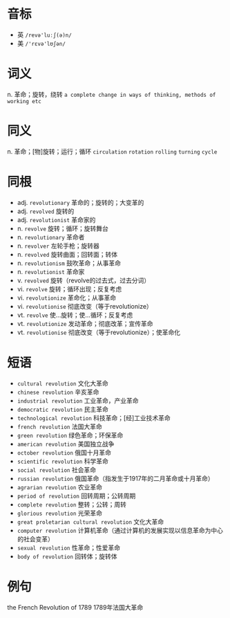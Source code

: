 # 音标

- 英 `/revə'luːʃ(ə)n/`
- 美 `/'rɛvə'lʊʃən/`

# 词义

n. 革命；旋转，绕转
`a complete change in ways of thinking, methods of working etc`

# 同义

n. 革命；[物]旋转；运行；循环
`circulation` `rotation` `rolling` `turning` `cycle`

# 同根

- adj. `revolutionary` 革命的；旋转的；大变革的
- adj. `revolved` 旋转的
- adj. `revolutionist` 革命家的
- n. `revolve` 旋转；循环；旋转舞台
- n. `revolutionary` 革命者
- n. `revolver` 左轮手枪；旋转器
- n. `revolved` 旋转曲面；回转面；转体
- n. `revolutionism` 鼓吹革命；从事革命
- n. `revolutionist` 革命家
- v. `revolved` 旋转（revolve的过去式，过去分词）
- vi. `revolve` 旋转；循环出现；反复考虑
- vi. `revolutionize` 革命化；从事革命
- vi. `revolutionise` 彻底改变（等于revolutionize）
- vt. `revolve` 使…旋转；使…循环；反复考虑
- vt. `revolutionize` 发动革命；彻底改革；宣传革命
- vt. `revolutionise` 彻底改变（等于revolutionize）；使革命化

# 短语

- `cultural revolution` 文化大革命
- `chinese revolution` 辛亥革命
- `industrial revolution` 工业革命，产业革命
- `democratic revolution` 民主革命
- `technological revolution` 科技革命；[经]工业技术革命
- `french revolution` 法国大革命
- `green revolution` 绿色革命；环保革命
- `american revolution` 美国独立战争
- `october revolution` 俄国十月革命
- `scientific revolution` 科学革命
- `social revolution` 社会革命
- `russian revolution` 俄国革命（指发生于1917年的二月革命或十月革命）
- `agrarian revolution` 农业革命
- `period of revolution` 回转周期；公转周期
- `complete revolution` 整转；公转；周转
- `glorious revolution` 光荣革命
- `great proletarian cultural revolution` 文化大革命
- `computer revolution` 计算机革命（通过计算机的发展实现以信息革命为中心的社会变革）
- `sexual revolution` 性革命；性爱革命
- `body of revolution` 回转体；旋转体

# 例句

the French Revolution of 1789
1789年法国大革命


